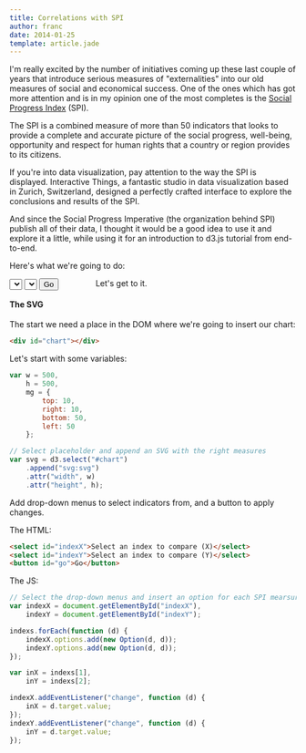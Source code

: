```yaml
---
title: Correlations with SPI
author: franc
date: 2014-01-25
template: article.jade
---
```


I'm really excited by the number of initiatives coming up these last couple of years that introduce serious measures of "externalities" into our old measures of social and economical success. One of the ones which has got more attention and is in my opinion one of the most completes is the [Social Progress Index](http://www.socialprogressimperative.org) (SPI).

The SPI is a combined measure of more than 50 indicators that looks to provide a complete and accurate picture of the social progress, well-being, opportunity and respect for human rights that a country or region provides to its citizens.

If you're into data visualization, pay attention to the way the SPI is displayed. Interactive Things, a fantastic studio in data visualization based in Zurich, Switzerland, designed a perfectly crafted interface to explore the conclusions and results of the SPI.

And since the Social Progress Imperative (the organization behind SPI) publish all of their data, I thought it would be a good idea to use it and explore it a little, while using it for an introduction to d3.js tutorial from end-to-end.

Here's what we're going to do:

<div>
<div style="width: 30%; float: left">
<select id="indexX">Select an index to compare (X)</select>
<select id="indexY">Select an index to compare (Y)</select>
<button id="go">Go</button>
</div>

<div style="float: left; width: 70%; display: block">
<div id="chart" style="text-align: center"></div>
</div>
</div>

Let's get to it.

#### The SVG

The start we need a place in the DOM where we're going to insert our chart:

```html
<div id="chart"></div>
```
Let's start with some variables:

```javascript
var w = 500,
    h = 500,
    mg = {
        top: 10,
        right: 10,
        bottom: 50,
        left: 50
    };
```            

```javascript
// Select placeholder and append an SVG with the right measures
var svg = d3.select("#chart")
    .append("svg:svg")
    .attr("width", w)
    .attr("height", h);
```

Add drop-down menus to select indicators from, and a button to apply changes.

The HTML:
```html
<select id="indexX">Select an index to compare (X)</select>
<select id="indexY">Select an index to compare (Y)</select>
<button id="go">Go</button>
```

The JS:

```javascript
// Select the drop-down menus and insert an option for each SPI mearsure
var indexX = document.getElementById("indexX"),
    indexY = document.getElementById("indexY");

indexs.forEach(function (d) {
    indexX.options.add(new Option(d, d));
    indexY.options.add(new Option(d, d));
});

var inX = indexs[1],
    inY = indexs[2];

indexX.addEventListener("change", function (d) {
    inX = d.target.value;
});
indexY.addEventListener("change", function (d) {
    inY = d.target.value;
});
```

<script>
    d3.csv("spi2014.csv", function (csv) {

        var w = 500,
            h = 500,
            mg = {
                top: 10,
                right: 10,
                bottom: 50,
                left: 50
            },
            countries,
            box,
            boxText,
            boxW = 125,
            boxH = 50,
            xAxis, yAxis, yAxisDash, gXAxis, gYAxis, gYAxisDash;

        var indexs = _.keys(csv[0]);

        var indexX = document.getElementById("indexX"),
            indexY = document.getElementById("indexY");

        indexs.forEach(function (d) {
            indexX.options.add(new Option(d, d));
            indexY.options.add(new Option(d, d));
        });

        var inX = indexs[1],
            inY = indexs[2];

        indexX.addEventListener("change", function (d) {
            inX = d.target.value;
        });
        indexY.addEventListener("change", function (d) {
            inY = d.target.value;
        });

        // SVG

        var svg = d3.select("#chart")
            .append("svg:svg")
            .attr("width", w)
            .attr("height", h);

        var bg = svg.append("rect")
            .attr("width", w)
            .attr("height", h)
            .attr("x", 0)
            .attr("y", 0)
            .style("fill", "#f3f3f3");

        var x = d3.scale.linear(),
            y = d3.scale.linear();

        var onHover = function (d) {
            var mouseX = d3.mouse(this)[0],
                mouseY = d3.mouse(this)[1],
                x = function () {
                    if (mouseX + 5 > (w - boxW)) {
                        return mouseX - 5 - boxW;
                    }
                    return mouseX + 5;
                };

            box.style("opacity", 1)
                .attr("x", x())
                .attr("y", mouseY + 5)

            boxText.style("opacity", 1)
                .attr("x", x() + 5)
                .attr("y", mouseY + 20)
                .text(d["Country"]);
        };

        var offHover = function () {
            box.style("opacity", 0);
            boxText.style("opacity", 0);
        };

        var doAxis = function () {
            // Define axis
            xAxis = d3.svg.axis()
                .orient("bottom")
                .scale(x)
                .ticks(6)
                .tickSize(10)
                .tickPadding(10);

            // Define axis
            yAxis = d3.svg.axis()
                .orient("left")
                .scale(y)
                .ticks(6)
                .tickSize(10)
                .tickPadding(10);

            yAxisDash = d3.svg.axis()
                .orient("right")
                .scale(y)
                .ticks(6)
                .tickSize(w - mg.left)
                .tickFormat("");

            // Append axis
            gXAxis = svg.append("g")
                .attr("class", "axisX axis")
                .attr("transform", "translate(0," + (h - mg.bottom) + ")")
                .style("color", "#888")
                .style("font-family", "Arial")
                .style("font-size", 11)
                .call(xAxis);

            gYAxis = svg.append("g")
                .attr("class", "axisY axis")
                .attr("transform", "translate(" + mg.left + ",0)")
                .style("color", "#888")
                .style("font-family", "Arial")
                .style("font-size", 11)
                .call(yAxis);

            gYAxisDash = svg.append("g")
                .attr("class", "axisY axis")
                .attr("transform", "translate(" + mg.left + ",0)")
                .style("stroke", "#ffffff")
                .style("stroke-width", 2)
                .call(yAxisDash);

            // Style axis
                gXAxis.select("path.domain")
                    .style("fill", "none");
                gYAxis.select("path.domain")
                    .style("fill", "none");
                gYAxisDash.select("path.domain")
                    .style("fill", "none");
        };

        var doAxisTitles = function  () {
            svg.append("text")
                .attr("class", "XaxisTitle")
                .attr("x", 0)
                .attr("y", 0)
                .attr("transform", "translate(" + (mg.left / 3) + ", " + ((h - mg.bottom) / 2) + ")rotate(270)")
                .style("text-anchor", "middle")
                .style("color", "#888")
                .style("font-family", "Arial")
                .style("font-size", 11)
                .text("EYS");

            svg.append("text")
                .attr("class", "YaxisTitle")
                .attr("x", 0)
                .attr("y", 0)
                .attr("transform", "translate(" + (mg.left + (w - mg.right - mg.left) / 2) + ", " + (h - 10) + ")")
                .style("text-anchor", "middle")
                .style("color", "#888")
                .style("font-family", "Arial")
                .style("font-size", 11)
                .text("EYS");                
        }

        var doCountries = function () {
            countries = svg.selectAll(".countries")
                .data(csv)
                .enter().append("circle")
                .attr("data-country", function (d) { return d["country"]; })
                .style("fill", "rgb(254, 200, 98)")
                .style("stroke", "#888888")
                .style("stroke-width", 1)
                .style("cursor", "pointer")
                .on("mouseover", onHover)
                .on("mousemove", onHover)
                .on("mouseout", offHover);
        };

        var doBox = function () {
            box = svg.append("rect")
                .attr("x", 0)
                .attr("y", 0)
                .attr("rx", 5)
                .attr("ry", 5)
                .attr("width", boxW)
                .attr("height", boxH)
                .style("fill", "rgba(34,34,34,0.98)")
                .style("opacity", 0);

            boxText = svg.append("text")
                .attr("class", "boxText")
                .attr("x", 0)
                .attr("y", 0)
                .style("fill", "#e8e8e8")
                .style("font-family", "Arial")
                .style("font-size", 11)                
                .text("");
        };

        var plot = function () {
            var xLims = [d3.min(_.pluck(csv, inX)), d3.max(_.pluck(csv, inX))],
                yLims = [d3.min(_.pluck(csv, inY)), d3.max(_.pluck(csv, inY))];

            x.domain(xLims)
                .range([mg.left, w - mg.right]),
            y.domain(yLims)
                .range([h - mg.bottom, mg.top]);

            countries
                .data(csv)
                .transition()
                .attr("cx", function (d) { return x(d[inX]); })
                .attr("cy", function (d) { return y(d[inY]); })
                .attr("r", 5);

            gXAxis
                .transition()
                .call(xAxis);
            gYAxis
                .transition()
                .call(yAxis);
            gYAxisDash
                .transition()
                .call(yAxisDash);

            d3.selectAll(".axisY .axisX line")
                .style("fill", "none")
                .style("stroke", "#232323")
                .style("stroke-width", 1);

            d3.select(".YaxisTitle").text(inY);
            d3.select(".XaxisTitle").text(inX);
        };

        document.getElementById("go")
            .addEventListener("click", plot);

        doAxis();
        doAxisTitles();
        doCountries();
        doBox();
        plot();
    });
</script>